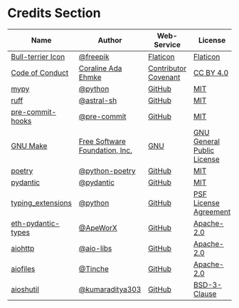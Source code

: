 # Credits Section

| Name                     | Author                               | Web-Service                | License                          |
|--------------------------|--------------------------------------|----------------------------|----------------------------------|
| [Bull-terrier Icon][01]  | [@freepik][02]                       | [Flaticon][03]             | [Flaticon][04]                   |
| [Code of Conduct][05]    | [Coraline Ada Ehmke][06]             | [Contributor Covenant][07] | [CC BY 4.0][08]                  |
| [mypy][09]               | [@python][10]                        | [GitHub][11]               | [MIT][12]                        |
| [ruff][13]               | [@astral-sh][14]                     | [GitHub][15]               | [MIT][16]                        |
| [pre-commit-hooks][17]   | [@pre-commit][18]                    | [GitHub][19]               | [MIT][20]                        |
| [GNU Make][21]           | [Free Software Foundation, Inc.][22] | [GNU][23]                  | [GNU General Public License][24] |
| [poetry][25]             | [@python-poetry][26]                 | [GitHub][27]               | [MIT][28]                        |
| [pydantic][29]           | [@pydantic][30]                      | [GitHub][31]               | [MIT][32]                        |
| [typing_extensions][33]  | [@python][34]                        | [GitHub][35]               | [PSF License Agreement][36]      |
| [eth-pydantic-types][37] | [@ApeWorX][38]                       | [GitHub][39]               | [Apache-2.0][40]                 |
| [aiohttp][41]            | [@aio-libs][42]                      | [GitHub][43]               | [Apache-2.0][44]                 |
| [aiofiles][45]           | [@Tinche][46]                        | [GitHub][47]               | [Apache-2.0][48]                 |
| [aioshutil][49]          | [@kumaraditya303][50]                | [GitHub][51]               | [BSD-3-Clause][52]               |

[01]: https://www.flaticon.com/free-icon/bull-terrier_3002881
[02]: https://www.flaticon.com/authors/freepik
[03]: https://www.flaticon.com
[04]: https://www.freepikcompany.com/legal

[05]: https://www.contributor-covenant.org/version/2/1/code_of_conduct
[06]: https://where.coraline.codes
[07]: https://www.contributor-covenant.org
[08]: https://github.com/EthicalSource/contributor_covenant/blob/release/LICENSE.md

[09]: https://github.com/python/mypy
[10]: https://github.com/python
[11]: https://github.com
[12]: https://github.com/python/mypy/blob/master/LICENSE

[13]: https://github.com/astral-sh/ruff
[14]: https://github.com/astral-sh
[15]: https://github.com
[16]: https://github.com/astral-sh/ruff/blob/main/LICENSE

[17]: https://github.com/pre-commit/pre-commit-hooks
[18]: https://github.com/pre-commit
[19]: https://github.com
[20]: https://github.com/pre-commit/pre-commit-hooks/blob/main/LICENSE

[21]: https://www.gnu.org/software/make
[22]: https://www.gnu.org/software/make/#mission-statement
[23]: https://www.gnu.org/
[24]: https://www.gnu.org/licenses/gpl-3.0.en.html

[25]: https://github.com/python-poetry/poetry
[26]: https://github.com/python-poetry
[27]: https://github.com
[28]: https://github.com/python-poetry/poetry/blob/main/LICENSE

[29]: https://github.com/pydantic/pydantic
[30]: https://github.com/pydantic
[31]: https://github.com
[32]: https://github.com/pydantic/pydantic/blob/main/LICENSE

[33]: https://github.com/python/typing_extensions
[34]: https://github.com/python
[35]: https://github.com
[36]: https://github.com/python/typing_extensions/blob/main/LICENSE

[37]: https://github.com/ApeWorX/eth-pydantic-types
[38]: https://github.com/ApeWorX
[39]: https://github.com
[40]: https://github.com/ApeWorX/eth-pydantic-types/blob/main/LICENSE

[41]: https://github.com/aio-libs/aiohttp
[42]: https://github.com/aio-libs
[43]: https://github.com
[44]: https://github.com/aio-libs/aiohttp/blob/master/LICENSE.txt

[45]: https://github.com/Tinche/aiofiles
[46]: https://github.com/Tinche
[47]: https://github.com
[48]: https://github.com/Tinche/aiofiles/blob/main/LICENSE

[49]: https://github.com/kumaraditya303/aioshutil
[50]: https://github.com/kumaraditya303
[51]: https://github.com
[52]: https://github.com/kumaraditya303/aioshutil/blob/master/LICENSE.md
